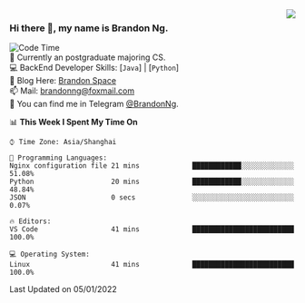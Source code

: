 <!--
<img  align="right" src="https://github-readme-stats.vercel.app/api?username=brandon0824&show_icons=true&count_private=true&hide_title=true">
-->

<img  align="right" src="https://github-readme-stats.vercel.app/api/top-langs/?username=brandon0824&layout=compact">

### Hi there 👋, my name is Brandon Ng.

![Code Time](https://img.shields.io/endpoint?style=flat-square&url=https://codetime-api.datreks.com/badge/128?logoColor=white%26project=%26recentMS=604800000%26showProject=false)  
🌱 Currently an postgraduate majoring CS.  
💻 BackEnd Developer Skills: [`Java`] | [`Python`]  
📝 Blog Here: [Brandon Space](https://brandonng.tech)  
📫 Mail: brandonng@foxmail.com  
:newspaper: You can find me in Telegram [@BrandonNg](https://t.me/BrandonNg24).  

<!--START_SECTION:waka-->
📊 **This Week I Spent My Time On** 

```text
⌚︎ Time Zone: Asia/Shanghai

💬 Programming Languages: 
Nginx configuration file 21 mins             ████████████░░░░░░░░░░░░░   51.08% 
Python                   20 mins             ████████████░░░░░░░░░░░░░   48.84% 
JSON                     0 secs              ░░░░░░░░░░░░░░░░░░░░░░░░░   0.07%

🔥 Editors: 
VS Code                  41 mins             █████████████████████████   100.0%

💻 Operating System: 
Linux                    41 mins             █████████████████████████   100.0%

```


 Last Updated on 05/01/2022
<!--END_SECTION:waka-->

<!--
[![Top Langs](https://github-readme-stats.vercel.app/api/top-langs/?username=brandon0824&layout=compact)](https://github.com/brandon0824)  
-->

<!--
<img  align="right" src="https://github-readme-stats.vercel.app/api/top-langs/?username=brandon0824&layout=compact">
-->
